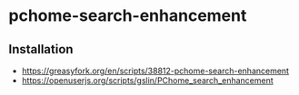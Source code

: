 # pchome-search-enhancement

## Installation

* https://greasyfork.org/en/scripts/38812-pchome-search-enhancement
* https://openuserjs.org/scripts/gslin/PChome_search_enhancement
